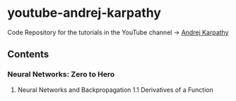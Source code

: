# youtube-andrej-karpathy
Code Repository for the tutorials in the YouTube channel -> [Andrej Karpathy](https://www.youtube.com/@AndrejKarpathy)

## Contents

### Neural Networks: Zero to Hero

1. Neural Networks and Backpropagation
    1.1 Derivatives of a Function